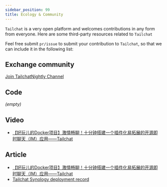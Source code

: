 ```yaml
---
sidebar_position: 99
title: Ecology & Community
---
```


`Tailchat` is a very open platform and welcomes contributions in any form from everyone. Here are some third-party resources related to `Tailchat`

Feel free submit `pr/issue` to submit your contribution to `Tailchat`, so that we can include it in the following list:

## Exchange community

[Join TailchatNightly Channel](https://nightly.paw.msgbyte.com/invite/8Jfm1dWb)

## Code

*(empty)*

## Video

- [【好玩儿的Docker项目】激情畅聊！十分钟搭建一个插件化易拓展的开源即时聊天（IM）应用——Tailchat](https://www.bilibili.com/video/BV1aG411u7M8/)

## Article

- [【好玩儿的Docker项目】激情畅聊！十分钟搭建一个插件化易拓展的开源即时聊天（IM）应用——Tailchat](https://blog.laoda.de/archives/docker-compose-install-tailchat)
- [Tailchat Synology deployment record](/blog/2023/03/27/deploy-in-synology)
